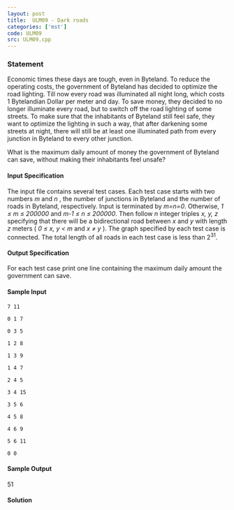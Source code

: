 ```yaml
---
layout: post
title:  ULM09 - Dark roads
categories: ['mst']
code: ULM09
src: ULM09.cpp
---
```


### **Statement**

Economic times these days are tough, even in Byteland. To reduce the operating
costs, the government of Byteland has decided to optimize the road lighting.
Till now every road was illuminated all night long, which costs 1 Bytelandian
Dollar per meter and day. To save money, they decided to no longer illuminate
every road, but to switch off the road lighting of some streets. To make sure
that the inhabitants of Byteland still feel safe, they want to optimize the
lighting in such a way, that after darkening some streets at night, there will
still be at least one illuminated path from every junction in Byteland to
every other junction.

What is the maximum daily amount of money the government of Byteland can save,
without making their inhabitants feel unsafe?

#### Input Specification

The input file contains several test cases. Each test case starts with two
numbers _m_ and _n_ , the number of junctions in Byteland and the
number of roads in Byteland, respectively. Input is terminated by _m=n=0_.
Otherwise, _1 ≤ m ≤ 200000_ and _m-1 ≤ n ≤ 200000_. Then follow
_n_ integer triples _x, y, z_ specifying that there will be a
bidirectional road between _x_ and _y_ with length _z_ meters ( 
_0 ≤ x, y < m_ and _x ≠ y_ ). The graph specified by each test case is
connected. The total length of all roads in each test case is less than
2<sup>31</sup>.

#### Output Specification

For each test case print one line containing the maximum daily amount the
government can save.

#### Sample Input

    
    
    7 11
    0 1 7
    0 3 5
    1 2 8
    1 3 9
    1 4 7
    2 4 5
    3 4 15
    3 5 6
    4 5 8
    4 6 9
    5 6 11
    0 0
    

#### Sample Output

51



#### **Solution**



